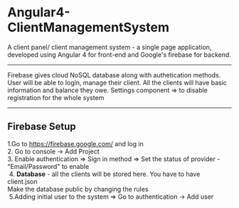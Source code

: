 # Angular4-ClientManagementSystem
A client panel/ client management system - a single page application, developed using Angular 4 for front-end and Google's firebase for backend.
<hr>
Firebase gives cloud NoSQL database along with authetication methods. User will be able to login, manage their client. All the clients will have basic information and balance they owe.  
Settings component => to disable registration for the whole system
<hr>

## Firebase Setup
1.Go to https://firebase.google.com/ and log in <br>
2. Go to console -> Add Project <br>
3. Enable authentication => Sign in method => Set the status of provider - "Email/Password" to enable<br>
<img src = "" />
4. <b>Database</b> - all the clients will be stored here. You have to have client.json <br>
Make the database public by changing the rules<br>
<img src = "" />
5.Adding initial user to the system =>
Go to authentication -> Add user



